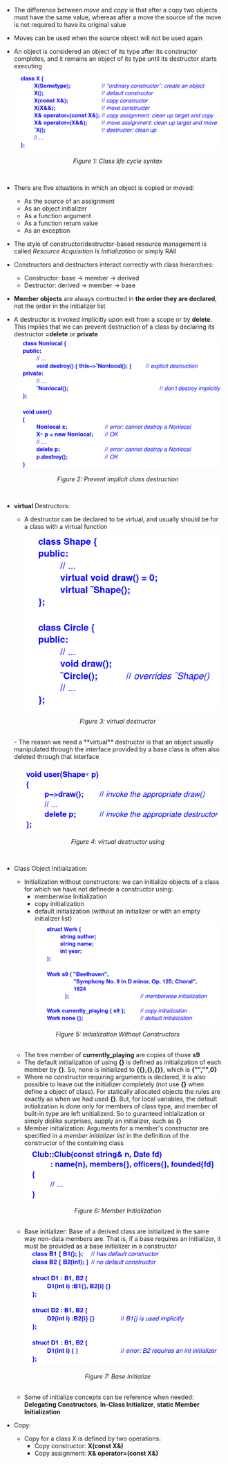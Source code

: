 - The difference between _move_ and _copy_ is that after a copy two objects must have the same value, whereas after a move the source of the move is not required to have its original value
- Moves can be used when the source object will not be used again
- An object is considered an object of its type after its constructor completes, and it remains an object of its type until its destructor starts executing
  ![Class life cycle syntax](./images/CalssLifeCycleSyntax.png)
  <p align="center"><i>Figure 1: Class life cycle syntax </p></i>
  <br>
- There are five situations in which an object is copied or moved:
  - As the source of an assignment
  - As an object initializer
  - As a function argument
  - As a function return value
  - As an exception
- The style of constructor/destructor-based resource management is called _Resource Acquisition Is Initialization_ or simply RAII
- Constructors and destructors interact correctly with class hierarchies:
  - Constructor: base → member → derived
  - Destructor: derived → member → base
- **Member objects** are always contructed in **the order they are declared**, not the order in the initializer list
- A destructor is invoked implicitly upon exit from a scope or by **delete**. This implies that we can prevent destruction of a class by declaring its destructor **=delete** or **private**
  ![Prevent implicit class destruction](./images/PreventImplicitClassDestruction.png)
  <p align="center"><i>Figure 2: Prevent implicit class destruction</p></i>
  <br>
- **virtual** Destructors:
  - A destructor can be declared to be virtual, and usually should be for a class with a virtual function
   ![virtual destructor](./images/VirtualDestructor.png)
  <p align="center"><i>Figure 3: virtual destructor</p></i>
  <br>
  - The reason we need a **virtual** destructor is that an object usually manipulated through the interface provided by a base class is often also deleted through that interface
   
   ![virtual destructor using](./images/VirtualDestructorUsing.png)
  <p align="center"><i>Figure 4: virtual destructor using</p></i>
  <br>
- Class Object Initialization:
  - Initialization without constructors: we can initialize objects of a class for which we have not definede a constructor using:
    - memberwise Initialization
    - copy initialization
    - default initialization (without an initializer or with an empty initializer list)
  ![Initialization Without Constructors](./images/InitializationWithoutConstructors.png)
  <p align="center"><i>Figure 5: Initialization Without Constructors<br></i>
  </p>
  <br>
  
  - The tree member of **currently_playing** are copies of those **s9**
  - The default initialization of using **{}** is defined as initialization of each member by **{}**. So, none
  is initialized to **{{},{},{}}**, which is **{"","",0}**
  - Where no constructor requiring arguments is declared, it is also possible to leave out the initializer completely
  (not use **{}** when define a object of class). For statically allocated objects the rules are exactly as when we had used **{}**. 
  But, for local variables, the default initialization is done only for members of class type, and member of built-in type
  are left unitializerd. So to guranteed initialization or simply dislike surprises, supply an initializer, such as **{}**
  - Member initialization: Arguments for a member's constructor are specified in a _member initializer list_ in the definition of the constructor of the containing class
  ![Member Initialization](./images/ClassMemberInitialization.png)
  <p align="center"><i>Figure 6: Member Initialization</p></i>
  <br>

  - Base initializer: Base of a derived class are initialized in the same way non-data members are.
  That is, if a base requires an initializer, it must be provided as a base initializer in a constructor
   ![Base Initialize](./images/BaseInitialize.png)
  <p align="center"><i>Figure 7: Base Initialize</p></i>
  <br>

  - Some of initialize concepts can be reference when needed: **Delegating Constructors**, **In-Class Initializer**, **static Member Initialization**
- Copy:
  - Copy for a class X is defined by two operations:
    - Copy constructor: **X(const X&)**
    - Copy assignment: **X& operator=(const X&)**